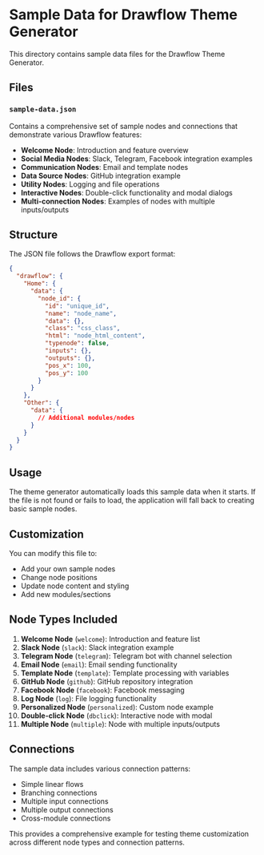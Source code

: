 # Sample Data for Drawflow Theme Generator

This directory contains sample data files for the Drawflow Theme Generator.

## Files

### `sample-data.json`
Contains a comprehensive set of sample nodes and connections that demonstrate various Drawflow features:

- **Welcome Node**: Introduction and feature overview
- **Social Media Nodes**: Slack, Telegram, Facebook integration examples
- **Communication Nodes**: Email and template nodes
- **Data Source Nodes**: GitHub integration example
- **Utility Nodes**: Logging and file operations
- **Interactive Nodes**: Double-click functionality and modal dialogs
- **Multi-connection Nodes**: Examples of nodes with multiple inputs/outputs

## Structure

The JSON file follows the Drawflow export format:

```json
{
  "drawflow": {
    "Home": {
      "data": {
        "node_id": {
          "id": "unique_id",
          "name": "node_name",
          "data": {},
          "class": "css_class",
          "html": "node_html_content",
          "typenode": false,
          "inputs": {},
          "outputs": {},
          "pos_x": 100,
          "pos_y": 100
        }
      }
    },
    "Other": {
      "data": {
        // Additional modules/nodes
      }
    }
  }
}
```

## Usage

The theme generator automatically loads this sample data when it starts. If the file is not found or fails to load, the application will fall back to creating basic sample nodes.

## Customization

You can modify this file to:
- Add your own sample nodes
- Change node positions
- Update node content and styling
- Add new modules/sections

## Node Types Included

1. **Welcome Node** (`welcome`): Introduction and feature list
2. **Slack Node** (`slack`): Slack integration example
3. **Telegram Node** (`telegram`): Telegram bot with channel selection
4. **Email Node** (`email`): Email sending functionality
5. **Template Node** (`template`): Template processing with variables
6. **GitHub Node** (`github`): GitHub repository integration
7. **Facebook Node** (`facebook`): Facebook messaging
8. **Log Node** (`log`): File logging functionality
9. **Personalized Node** (`personalized`): Custom node example
10. **Double-click Node** (`dbclick`): Interactive node with modal
11. **Multiple Node** (`multiple`): Node with multiple inputs/outputs

## Connections

The sample data includes various connection patterns:
- Simple linear flows
- Branching connections
- Multiple input connections
- Multiple output connections
- Cross-module connections

This provides a comprehensive example for testing theme customization across different node types and connection patterns.
